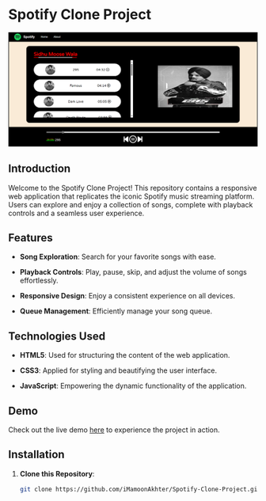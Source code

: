 # Spotify Clone Project

![Demo Screenshot](Demo.png)

## Introduction

Welcome to the Spotify Clone Project! This repository contains a responsive web application that replicates the iconic Spotify music streaming platform. Users can explore and enjoy a collection of songs, complete with playback controls and a seamless user experience.

## Features

- **Song Exploration**: Search for your favorite songs with ease.

- **Playback Controls**: Play, pause, skip, and adjust the volume of songs effortlessly.

- **Responsive Design**: Enjoy a consistent experience on all devices.

- **Queue Management**: Efficiently manage your song queue.

## Technologies Used

- **HTML5**: Used for structuring the content of the web application.

- **CSS3**: Applied for styling and beautifying the user interface.

- **JavaScript**: Empowering the dynamic functionality of the application.

## Demo

Check out the live demo [here](https://github.com/iMamoonAkhter/Spotify-Clone-Project) to experience the project in action.



## Installation

1. **Clone this Repository**: 
   ```sh
   git clone https://github.com/iMamoonAkhter/Spotify-Clone-Project.git
